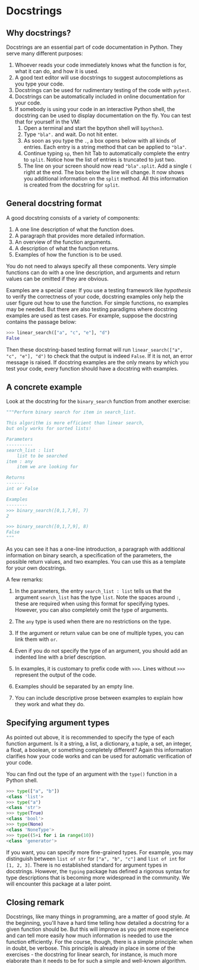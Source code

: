 Docstrings
==========

Why docstrings?
---------------

Docstrings are an essential part of code documentation in Python.
They serve many different purposes:

1.  Whoever reads your code immediately knows what the function is for, what it can do, and how it is used.
1.  A good text editor will use docstrings to suggest autocompletions as you type your code.
1.  Docstrings can be used for rudimentary testing of the code with `pytest`.
1.  Docstrings can be automatically included in online documentation for your code.
1.  If somebody is using your code in an interactive Python shell, the docstring can be used to display documentation on the fly.
    You can test that for yourself in the VM:
    1. Open a terminal and start the bpython shell will `bpython3`.
    1. Type `"bla".` and wait.
       Do not hit enter.
    1. As soon as you type the `.`, a box opens below with all kinds of entries.
       Each entry is a string method that can be applied to `"bla"`.
    1. Continue typing `sp`, then hit Tab to automatically complete the entry to `split`.
       Notice how the list of entries is truncated to just two.
    1. The line on your screen should now read `"bla".split`.
       Add a single `(` right at the end.
       The box below the line will change.
       It now shows you additional information on the `split` method.
       All this information is created from the docstring for `split`.

General docstring format
------------------------

A good docstring consists of a variety of components:

1. A one line description of what the function does.
1. A paragraph that provides more detailed information.
1. An overview of the function arguments.
1. A description of what the function returns.
1. Examples of how the function is to be used.

You do not need to always specify all these components.
Very simple functions can do with a one line description, and arguments and return values can be omitted if they are obvious.

Examples are a special case: If you use a testing framework like *hypothesis* to verify the correctness of your code, docstring examples only help the user figure out how to use the function.
For simple functions, no examples may be needed.
But there are also testing paradigms where docstring examples are used as test cases.
For example, suppose the docstring contains the passage below:

```python
>>> linear_search(["a", "c", "e"], "d")
False
```

Then these docstring-based testing format will run `linear_search(["a", "c", "e"], "d")` to check that the output is indeed `False`.
If it is not, an error message is raised.
If docstring examples are the only means by which you test your code, every function should have a docstring with examples.

A concrete example
------------------

Look at the docstring for the `binary_search` function from another exercise:

```python
"""Perform binary search for item in search_list.

This algorithm is more efficient than linear search,
but only works for sorted lists!

Parameters
----------
search_list : list
    list to be searched
item : any
    item we are looking for

Returns
-------
int or False

Examples
--------
>>> binary_search([0,1,7,9], 7)
2

>>> binary_search([0,1,7,9], 8)
False
"""
```

As you can see it has a one-line introduction, a paragraph with additional information on binary search, a specification of the parameters, the possible return values, and two examples.
You can use this as a template for your own docstrings.

A few remarks:

1. In the parameters, the entry `search_list : list` tells us that the argument `search_list` has the type `list`.
   Note the spaces around `:`, these are required when using this format for specifying types.
   However, you can also completely omit the type of arguments.

1. The `any` type is used when there are no restrictions on the type.

1. If the argument or return value can be one of multiple types, you can link them with `or`.

1. Even if you do not specify the type of an argument, you should add an indented line with a brief description.

1. In examples, it is customary to prefix code with `>>>`.
   Lines without `>>>` represent the output of the code.

1. Examples should be separated by an empty line.

1. You can include descriptive prose between examples to explain how they work and what they do.

Specifying argument types
-------------------------

As pointed out above, it is recommended to specify the type of each function argument.
Is it a string, a list, a dictionary, a tuple, a set, an integer, a float, a boolean, or something completely different?
Again this information clarifies how your code works and can be used for automatic verification of your code.

You can find out the type of an argument with the `type()` function in a Python shell.

```python
>>> type(["a", "b"])
<class 'list'>
>>> type("a")
<class 'str'>
>>> type(True)
<class 'bool'>
>>> type(None)
<class 'NoneType'>
>>> type((5+i for i in range(10))
<class 'generator'>
```

If you want, you can specify more fine-grained types.
For example, you may distinguish between `list of str` for `["a", "b", "c"]` and `list of int` for `[1, 2, 3]`.
There is no established standard for argument types in docstrings.
However, the `typing` package has defined a rigorous syntax for type descriptions that is becoming more widespread in the community.
We will encounter this package at a later point.

Closing remark
--------------

Docstrings, like many things in programming, are a matter of good style.
At the beginning, you'll have a hard time telling how detailed a docstring for a given function should be.
But this will improve as you get more experience and can tell more easily how much information is needed to use the function efficiently.
For the course, though, there is a simple principle: when in doubt, be verbose.
This principle is already in place in some of the exercises - the docstring for linear search, for instance, is much more elaborate than it needs to be for such a simple and well-known algorithm.
